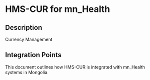 # HMS-CUR for mn_Health

## Description

Currency Management

## Integration Points

This document outlines how HMS-CUR is integrated with mn_Health systems in Mongolia.
